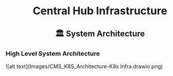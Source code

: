 <div align="center">
<h1>Central Hub Infrastructure</h1>
<h2> 🏛️ System Architecture </h2>
</div>

### High Level System Architecture

![alt text](Images/CMS_K8S_Architecture-K8s Infra.drawio.png)
